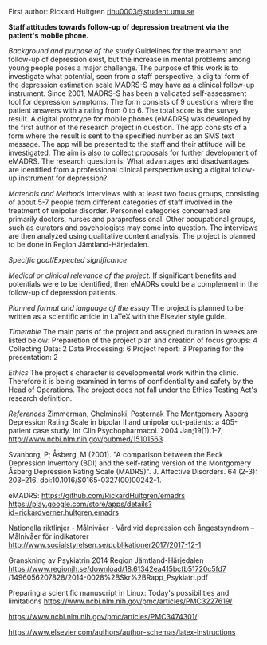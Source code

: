 First author:
Rickard Hultgren
rihu0003@student.umu.se

**Staff attitudes towards follow-up of depression treatment via the patient's mobile phone.**

*Background and purpose of the study*
Guidelines for the treatment and follow-up of depression exist, but the increase in mental problems among young people poses a major challenge. The purpose of this work is to investigate what potential, seen from a staff perspective, a digital form of the depression estimation scale MADRS-S may have as a clinical follow-up instrument. Since 2001, MADRS-S has been a validated self-assessment tool for depression symptoms. The form consists of 9 questions where the patient answers with a rating from 0 to 6. The total score is the survey result. A digital prototype for mobile phones (eMADRS) was developed by the first author of the research project in question. The app consists of a form where the result is sent to the specified number as an SMS text message. The app will be presented to the staff and their attitude will be investigated. The aim is also to collect proposals for further development of eMADRS. The research question is: What advantages and disadvantages are identified from a professional clinical perspective using a digital follow-up instrument for depression?

*Materials and Methods*
Interviews with at least two focus groups, consisting of about 5-7 people from different categories of staff involved in the treatment of unipolar disorder. Personnel categories concerned are primarily doctors, nurses and paraprofessional. Other occupational groups, such as curators and psychologists may come into question. The interviews are then analyzed using qualitative content analysis. The project is planned to be done in Region Jämtland-Härjedalen.

*Specific goal/Expected significance*

*Medical or clinical relevance of the project.*
If significant benefits and potentials were to be identified, then eMADRs could be a complement in the follow-up of depression patients.

*Planned format and language of the essay*
The project is planned to be written as a scientific article in LaTeX with the Elsevier style guide.

*Timetable*
The main parts of the project and assigned duration in weeks are listed below: 
Preparetion of the project plan and creation of focus groups: 4
Collecting Data: 2
Data Processing: 6
Project report: 3
Preparing for the presentation: 2

*Ethics*
The project's character is developmental work within the clinic. Therefore it is being examined in terms of confidentiality and safety by the Head of Operations. The project does not fall under the Ethics Testing Act's research definition.

*References*
Zimmerman, Chelminski, Posternak The Montgomery Asberg Depression Rating Scale in bipolar II and unipolar out-patients: a 405-patient case study. Int Clin Psychopharmacol. 2004 Jan;19(1):1-7; http://www.ncbi.nlm.nih.gov/pubmed/15101563

Svanborg, P; Åsberg, M (2001). "A comparison between the Beck Depression Inventory (BDI) and the self-rating version of the Montgomery Åsberg Depression Rating Scale (MADRS)". J. Affective Disorders. 64 (2-3): 203–216. doi:10.1016/S0165-0327(00)00242-1.

eMADRS: https://github.com/RickardHultgren/emadrs https://play.google.com/store/apps/details?id=rickardverner.hultgren.emadrs 

Nationella riktlinjer - Målnivåer - Vård vid depression och ångestsyndrom – Målnivåer för indikatorer http://www.socialstyrelsen.se/publikationer2017/2017-12-1

Granskning av Psykiatrin 2014 Region Jämtland-Härjedalen https://www.regionjh.se/download/18.61342ea415bcfb51720c5fd7 /1496056207828/2014-0028%2BSkr%2BRapp_Psykiatri.pdf

Preparing a scientific manuscript in Linux: Today's possibilities and limitations
https://www.ncbi.nlm.nih.gov/pmc/articles/PMC3227619/

https://www.ncbi.nlm.nih.gov/pmc/articles/PMC3474301/

https://www.elsevier.com/authors/author-schemas/latex-instructions
